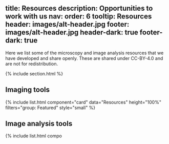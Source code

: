 title: Resources
description: Opportunities to work with us
nav:
  order: 6
  tooltip: Resources
header: images/alt-header.jpg
footer: images/alt-header.jpg
header-dark: true
footer-dark: true
---

Here we list some of the microscopy and image analysis resources that we have developed and share openly. These are shared under CC-BY-4.0 and are not for redistribution.

{% include section.html %}

## Imaging tools

{% include list.html component="card" data="Resources" height="100%" filters="group: Featured" style="small" %}

## Image analysis tools

{% include list.html compo
